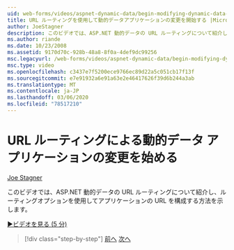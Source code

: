 ```yaml
---
uid: web-forms/videos/aspnet-dynamic-data/begin-modifying-dynamic-data-applications-with-url-routing
title: URL ルーティングを使用して動的データアプリケーションの変更を開始する |Microsoft Docs
author: JoeStagner
description: このビデオでは、ASP.NET 動的データの URL ルーティングについて紹介し、ルーティングオプションを使用してアプリケーションの URL を構成する方法を示します。
ms.author: riande
ms.date: 10/23/2008
ms.assetid: 9170d70c-928b-48a8-8f0a-4def9dc99256
msc.legacyurl: /web-forms/videos/aspnet-dynamic-data/begin-modifying-dynamic-data-applications-with-url-routing
msc.type: video
ms.openlocfilehash: c3437e7f5200ece9766ec89d22a5c051cb17f13f
ms.sourcegitcommit: e7e91932a6e91a63e2e46417626f39d6b244a3ab
ms.translationtype: MT
ms.contentlocale: ja-JP
ms.lasthandoff: 03/06/2020
ms.locfileid: "78517210"
---
```

# <a name="begin-modifying-dynamic-data-applications-with-url-routing"></a>URL ルーティングによる動的データ アプリケーションの変更を始める

[Joe Stagner](https://github.com/JoeStagner)

このビデオでは、ASP.NET 動的データの URL ルーティングについて紹介し、ルーティングオプションを使用してアプリケーションの URL を構成する方法を示します。

[&#9654;ビデオを見る (5 分)](https://channel9.msdn.com/Blogs/ASP-NET-Site-Videos/begin-modifying-dynamic-data-applications-with-url-routing)

> [!div class="step-by-step"]
> [前へ](begin-editing-the-templates-in-aspnet-dynamic-data-applications.md)
> [次へ](enable-in-line-editing-in-aspnet-dynamic-data-applications.md)
